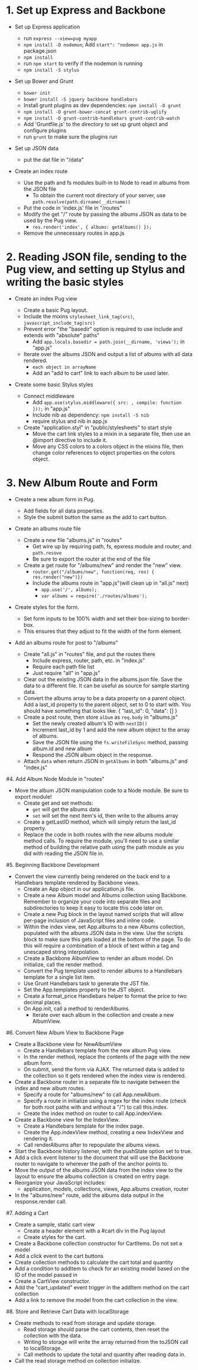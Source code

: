 # 1. Set up Express and Backbone
* Set up Express application
  * run `express --view=pug myapp`
  * `npm install -D nodemon`; Add `start": "nodemon app.js` in package.json 
  * `npm install`
  * run `npm start` to verify if the nodemon is running
  * `npm install -S stylus`

* Set up Bower and Grunt
  - `bower init`
  - `bower install -S jquery backbone handlebars`
  - Install grunt plugins as dev dependencies: `npm install -D grunt`
  - `npm install -D grunt-bower-concat grunt-contrib-uglify`
  - `npm install -D grunt-contrib-handlebars grunt-contrib-watch`
  - Add 'Gruntfile.js' to the directory to set up grunt object and configure plugins
  - run `grunt` to make sure the plugins run

* Set up JSON data
  - put the dat file in "/data" 

* Create an index route
  - Use the path and fs modules built-in to Node to read in albums from the JSON file
    - To obtain the current root directory of your server, use `path.resolve(path.dirname(__dirname))`
  - Put the code in 'index.js' file in "/routes"
  - Modify the get "/" route by passing the albums JSON as data to be used by the Pug view.
    - `res.render('index', { albums: getAlbums() });`
  - Remove the unnecessary routes in app.js

# 2. Reading JSON file, sending to the Pug view, and setting up Stylus and writing the basic styles
* Create an index Pug view
  - Create a basic Pug layout.
  - Include the mixins `stylesheet_link_tag(src)`, `javascript_include_tag(src)`
  - Prevent error "the "basedir" option is required to use include and extends with "absolute" paths"
    - Add `app.locals.basedir = path.join(__dirname, 'views');` in "app.js"
  - Iterate over the albums JSON and output a list of albums with all data rendered.
    - `each object in arrayName`
    - Add an "add to cart" link to each album to be used later.

* Create some basic Stylus styles
  - Connect middleware
    - Add `app.use(stylus.middleware({ src: , compile: function }));` in "app.js"
    - Include nib as dependency: `npm install -S nib`
    - require stylus and nib in app.js
  - Create "application.styl" in "public/stylesheets" to start style
    - Move the cart link styles to a mixin in a separate file, then use an @import 
      directive to include it.
    - Move any CSS colors to a colors object in the mixins file, then change color 
      references to object properties on the colors object.

# 3. New Album Route and Form
* Create a new album form in Pug.
  - Add fields for all data properties.
  - Style the submit button the same as the add to cart button.
* Create an albums route file
  - Create a new file "albums.js" in "routes"
    - Get wire up by requiring path, fs, epxress module and router, and `path.resove`
    - Be sure to export the router at the end of the file
  - Create a get route for "/albums/new" and render the "new" view.
    - `router.get("/albums/new", function(req, res) { res.render("new")})`
    - Include the albums route in "app.js"(will clean up in "all.js" next)
      - `app.use('/', albums);`
      - `var albums = require('./routes/albums');`
* Create styles for the form.
  - Set form inputs to be 100% width and set their box-sizing to border-box. 
  - This ensures that they adjust to fit the width of the form element.
  
* Add an albums route for post to "/albums"
  - Create "all.js" in "routes" file, and put the routes there
    - Include express, router, path, etc. in "index.js" 
    - Require each path file list
    - Just require "all" in "app.js"
  - Clear out the existing JSON data in the albums.json file. Save the data to 
    a different file. It can be useful as source for sample starting data.
  - Convert the albums array to be a data property on a parent object. Add a 
    last_id property to the parent object, set to 0 to start with. You should 
    have something that looks like:
      {
        "last_id": 0,
        "data": []
      }
  - Create a post route, then store `album` as `req.body` in "albums.js"
    - Set the newly created album's ID with `nextID()`
    - Increment last_id by 1 and add the new album object to the array of albums.
    - Save the JSON file using the `fs.writeFileSync` method, passing album.id and new album
    - Respond the JSON album object in the response. 
  - Attach `data` when return JSON in `getAlbums` in both "albums.js" and "index.js"

#4. Add Album Node Module in "routes"
* Move the album JSON manipulation code to a Node module. Be sure to export module!
  - Create get and set methods:
    - `get` will get the albums data
    - `set` will set the next item's id, then write to the albums array
  - Create a getLastID method, which will simply return the last_id property.
  - Replace the code in both routes with the new albums module method calls. To 
    require the module, you'll need to use a similar method of building the relative 
    path using the path module as you did with reading the JSON file in.

#5. Beginning Backbone Development
* Convert the view currently being rendered on the back end to a Handlebars template 
  rendered by Backbone views.
  - Create an App object in our application.js file.
  - Create a new Album model and Albums collection using Backbone. Remember to 
    organize your code into separate files and subdirectories to keep it easy to 
    locate this code later on.
  - Create a new Pug block in the layout named scripts that will allow per-page 
    inclusion of JavaScript files and inline code.
  - Within the index view, set App.albums to a new Albums collection, populated 
    with the albums JSON data in the view. Use the scripts block to make sure 
    this gets loaded at the bottom of the page. To do this will require a 
    combination of a block of text within a tag and unescaped string interpolation.
  - Create a Backbone AlbumView to render an album model. On initialize, call the 
    render method.
  - Convert the Pug template used to render albums to a Handlebars template for 
    a single list item.
  - Use Grunt Handlebars task to generate the JST file.
  - Set the App.templates property to the JST object.
  - Create a format_price Handlebars helper to format the price to two decimal places.
  - On App.init, call a method to renderAlbums.
    - Iterate over each album in the collection and create a new AlbumView.

#6. Convert New Album View to Backbone Page
* Create a Backbone view for NewAlbumView 
  - Create a Handlebars template from the new album Pug view.
  - In the render method, replace the contents of the page with the new album form.
  - On submit, send the form via AJAX. The returned data is added to the collection 
    so it gets rendered when the index view is rendered.
* Create a Backbone router in a separate file to navigate between the index and 
  new album routes.
  - Specify a route for "albums/new" to call App.newAlbum.
  - Specify a route in initialize using a regex for the index route (check for both 
    root paths with and without a "/") to call this.index.
  - Create the index method on router to call App.indexView.
* Create a Backbone view for the IndexView.
  - Create a Handlebars template for the index page.
  - Create the App.indexView method, creating a new IndexView and rendering it. 
  - Call renderAlbums after to repopulate the albums views.
* Start the Backbone history listener, with the pushState option set to true.
* Add a click event listener to the document that will use the Backbone router to 
  navigate to wherever the path of the anchor points to.
* Move the output of the albums JSON data from the index view to the layout to 
  ensure the albums collection is created on entry page.
* Reorganize your JavaScript includes:
  - application, models, collections, views, App.albums creation, router
* In the "albums/new" route, add the albums data output in the response.render call.

#7. Adding a Cart
* Create a sample, static cart view
  - Create a header element with a #cart div in the Pug layout
  - Create styles for the cart.
* Create a Backbone collection constructor for CartItems. Do not set a model
* Add a click event to the cart buttons
* Create collection methods to calculate the cart total and quantity
* Add a condition to addItem to check for an existing model based on the ID of the model passed in
* Create a CartView constructor.
* Add the "cart_updated" event trigger in the addItem method on the cart collection
* Add a link to remove the model from the cart collection in the view.

#8. Store and Retrieve Cart Data with localStorage
* Create methods to read from storage and update storage.
  - Read storage should parse the cart contents, then reset the collection with the data.
  - Writing to storage will write the array returned from the toJSON call to localStorage.
  - Call methods to update the total and quantity after reading data in.
* Call the read storage method on collection initialize.